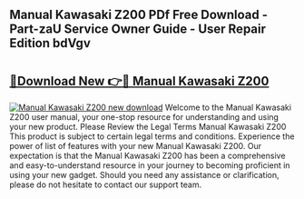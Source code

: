 ## Manual Kawasaki Z200 PDf Free Download - Part-zaU Service Owner Guide - User Repair Edition bdVgv

# <h2><a href="http://bc65171.oget.top/?id=Manual+Kawasaki+Z200">🔗Download New 👉🔴 Manual Kawasaki Z200</a></h2>

[![Manual Kawasaki Z200 new download](https://i.imgur.com/5g1atiW.png)](http://bc65171.oget.top/?id=Manual+Kawasaki+Z200)
Welcome to the Manual Kawasaki Z200 user manual, your one-stop resource for understanding and using your new product. Please Review the Legal Terms Manual Kawasaki Z200 This product is subject to certain legal terms and conditions. Experience the power of list of features with your new Manual Kawasaki Z200. Our expectation is that the Manual Kawasaki Z200 has been a comprehensive and easy-to-understand resource in your journey to becoming proficient in using your new gadget. Should you need any assistance or clarification, please do not hesitate to contact our support team.
